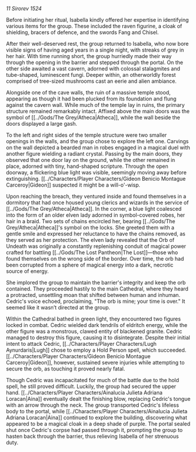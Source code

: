 _11 Sirorev 1524_

Before initiating her ritual, Isabella kindly offered her expertise in identifying various items for the group. These included the raven figurine, a cloak of shielding, bracers of defence, and the swords Fang and Chisel.

After their well-deserved rest, the group returned to Isabella, who now bore visible signs of having aged years in a single night, with streaks of grey in her hair. With time running short, the group hurriedly made their way through the opening in the barrier and stepped through the portal. On the other side awaited a vast cavern, adorned with colossal stalagmites and tube-shaped, luminescent fungi. Deeper within, an otherworldly forest comprised of tree-sized mushrooms cast an eerie and alien ambiance.

Alongside one of the cave walls, the ruin of a massive temple stood, appearing as though it had been plucked from its foundation and flung against the cavern wall. While much of the temple lay in ruins, the primary structure remained remarkably intact. Affixed above the main doors was the symbol of [[../Gods/The Grey/Atheca|Atheca]], while the wall beside the doors displayed a large gash.

To the left and right sides of the temple structure were two smaller openings in the walls, and the group chose to explore the left one. Carvings on the wall depicted a bearded man in robes engaged in a magical duel with another figure wielding a radiant crystal. Passing by the main doors, they observed that one door lay on the ground, while the other remained in place, adorned with tiny, hand-shaped scripture. Through the open doorway, a flickering blue light was visible, seemingly moving away before extinguishing. [[../Characters/Player Characters/Gideon Benicio Montague Carceroy|Gideon]] suspected it might be a will-o'-wisp.

Upon reaching the breach, they ventured inside and found themselves in a dormitory that had once housed young clerics and wizards in the service of [[../Gods/The Grey/Atheca|Atheca]]. In the corner, a blue light coalesced into the form of an older elven lady adorned in symbol-covered robes, her hair in a braid. Two sets of chains encircled her, bearing [[../Gods/The Grey/Atheca|Atheca]]'s symbol on the locks. She greeted them with a gentle smile and expressed her reluctance to have the chains removed, as they served as her protection. The elven lady revealed that the Orb of Undeath was originally a constantly replenishing conduit of magical power crafted for battling [[../Gods/The Lost Pantheon|The Lost]]—those who found themselves on the wrong side of the border. Over time, the orb had been corrupted from a sphere of magical energy into a dark, necrotic source of energy.

She implored the group to maintain the barrier's integrity and keep the orb contained. They proceeded hastily to the main Cathedral, where they heard a protracted, unsettling moan that shifted between human and inhuman. Cedric's voice echoed, proclaiming, "The orb is mine; your time is over." It seemed like it wasn’t directed at the group.

Within the Cathedral bathed in green light, they encountered two figures locked in combat. Cedric wielded dark tendrils of eldritch energy, while the other figure was a monstrous, clawed entity of blackened granite. Cedric managed to destroy this figure, causing it to disintegrate. Despite their initial intent to attack Cedric, [[../Characters/Player Characters/Lugh Aynurdaris|Lugh]] chose to employ a Hold Person spell, which succeeded. [[../Characters/Player Characters/Gideon Benicio Montague Carceroy|Gideon]], however, sustained severe injuries while attempting to secure the orb, as touching it proved nearly fatal.

Though Cedric was incapacitated for much of the battle due to the hold spell, he still proved difficult. Luckily, the group had secured the upper hand. [[../Characters/Player Characters/Ainalucia Julieta Adriana Loracan|Aina]] eventually dealt the finishing blow, replacing Cedric's tongue with an arrow through the neck. The group transported Cedric's lifeless body to the portal, while [[../Characters/Player Characters/Ainalucia Julieta Adriana Loracan|Aina]] continued to explore the building, discovering what appeared to be a magical cloak in a deep shade of purple. The portal sealed shut once Cedric's corpse had passed through it, prompting the group to hasten back through the barrier, thus relieving Isabella of her strenuous duty.